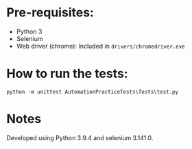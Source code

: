 # Pre-requisites:
* Python 3
* Selenium 
* Web driver (chrome): Included in `drivers/chromedriver.exe`

# How to run the tests:
```pwsh
python -m unittest AutomationPracticeTests\Tests\test.py
```

# Notes
Developed using Python 3.9.4 and selenium 3.141.0.